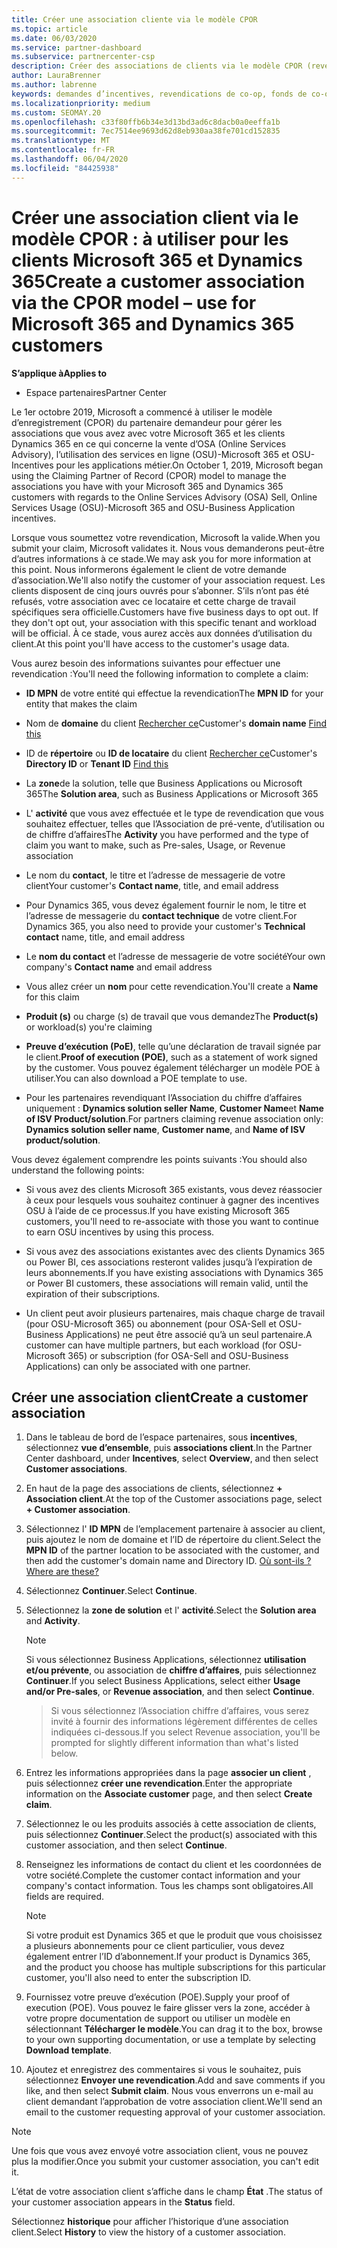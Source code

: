 ```yaml
---
title: Créer une association cliente via le modèle CPOR
ms.topic: article
ms.date: 06/03/2020
ms.service: partner-dashboard
ms.subservice: partnercenter-csp
description: Créer des associations de clients via le modèle CPOR (revendication du partenaire de l’enregistrement). Permet de gérer les ventes, l’utilisation & les Incentives pour les clients Microsoft 365 et Dynamics 365.
author: LauraBrenner
ms.author: labrenne
keywords: demandes d’incentives, revendications de co-op, fonds de co-op, OSU, OSA, ISV, Association de revenus
ms.localizationpriority: medium
ms.custom: SEOMAY.20
ms.openlocfilehash: c33f80ffb6b34e3d13bd3ad6c8dacb0a0eeffa1b
ms.sourcegitcommit: 7ec7514ee9693d62d8eb930aa38fe701cd152835
ms.translationtype: MT
ms.contentlocale: fr-FR
ms.lasthandoff: 06/04/2020
ms.locfileid: "84425938"
---
```

# <a name="create-a-customer-association-via-the-cpor-model--use-for-microsoft-365-and-dynamics-365-customers"></a><span data-ttu-id="9e0c4-105">Créer une association client via le modèle CPOR : à utiliser pour les clients Microsoft 365 et Dynamics 365</span><span class="sxs-lookup"><span data-stu-id="9e0c4-105">Create a customer association via the CPOR model – use for Microsoft 365 and Dynamics 365 customers</span></span>

<span data-ttu-id="9e0c4-106">**S’applique à**</span><span class="sxs-lookup"><span data-stu-id="9e0c4-106">**Applies to**</span></span>

- <span data-ttu-id="9e0c4-107">Espace partenaires</span><span class="sxs-lookup"><span data-stu-id="9e0c4-107">Partner Center</span></span>

<span data-ttu-id="9e0c4-108">Le 1er octobre 2019, Microsoft a commencé à utiliser le modèle d’enregistrement (CPOR) du partenaire demandeur pour gérer les associations que vous avez avec votre Microsoft 365 et les clients Dynamics 365 en ce qui concerne la vente d’OSA (Online Services Advisory), l’utilisation des services en ligne (OSU)-Microsoft 365 et OSU-Incentives pour les applications métier.</span><span class="sxs-lookup"><span data-stu-id="9e0c4-108">On October 1, 2019, Microsoft began using the Claiming Partner of Record (CPOR) model to manage the associations you have with your Microsoft 365 and Dynamics 365 customers with regards to the Online Services Advisory (OSA) Sell, Online Services Usage (OSU)-Microsoft 365 and OSU-Business Application incentives.</span></span>

<span data-ttu-id="9e0c4-109">Lorsque vous soumettez votre revendication, Microsoft la valide.</span><span class="sxs-lookup"><span data-stu-id="9e0c4-109">When you submit your claim, Microsoft validates it.</span></span> <span data-ttu-id="9e0c4-110">Nous vous demanderons peut-être d’autres informations à ce stade.</span><span class="sxs-lookup"><span data-stu-id="9e0c4-110">We may ask you for more information at this point.</span></span> <span data-ttu-id="9e0c4-111">Nous informerons également le client de votre demande d’association.</span><span class="sxs-lookup"><span data-stu-id="9e0c4-111">We'll also notify the customer of your association request.</span></span> <span data-ttu-id="9e0c4-112">Les clients disposent de cinq jours ouvrés pour s’abonner. S’ils n’ont pas été refusés, votre association avec ce locataire et cette charge de travail spécifiques sera officielle.</span><span class="sxs-lookup"><span data-stu-id="9e0c4-112">Customers have five business days to opt out. If they don't opt out, your association with this specific tenant and workload will be official.</span></span> <span data-ttu-id="9e0c4-113">À ce stade, vous aurez accès aux données d’utilisation du client.</span><span class="sxs-lookup"><span data-stu-id="9e0c4-113">At this point you'll have access to the customer's usage data.</span></span> 

<span data-ttu-id="9e0c4-114">Vous aurez besoin des informations suivantes pour effectuer une revendication :</span><span class="sxs-lookup"><span data-stu-id="9e0c4-114">You'll need the following information to complete a claim:</span></span>

- <span data-ttu-id="9e0c4-115">**ID MPN** de votre entité qui effectue la revendication</span><span class="sxs-lookup"><span data-stu-id="9e0c4-115">The **MPN ID** for your entity that makes the claim</span></span>

- <span data-ttu-id="9e0c4-116">Nom de **domaine** du client [Rechercher ce](https://docs.microsoft.com/partner-center/find-customer-domain-name)</span><span class="sxs-lookup"><span data-stu-id="9e0c4-116">Customer's **domain name** [Find this](https://docs.microsoft.com/partner-center/find-customer-domain-name)</span></span>

- <span data-ttu-id="9e0c4-117">ID de **répertoire** ou **ID de locataire** du client [Rechercher ce](https://docs.microsoft.com/partner-center/find-customer-domain-name)</span><span class="sxs-lookup"><span data-stu-id="9e0c4-117">Customer's **Directory ID** or **Tenant ID** [Find this](https://docs.microsoft.com/partner-center/find-customer-domain-name)</span></span>

- <span data-ttu-id="9e0c4-118">La **zone**de la solution, telle que Business Applications ou Microsoft 365</span><span class="sxs-lookup"><span data-stu-id="9e0c4-118">The **Solution area**, such as Business Applications or Microsoft 365</span></span>

- <span data-ttu-id="9e0c4-119">L' **activité** que vous avez effectuée et le type de revendication que vous souhaitez effectuer, telles que l’Association de pré-vente, d’utilisation ou de chiffre d’affaires</span><span class="sxs-lookup"><span data-stu-id="9e0c4-119">The **Activity** you have performed and the type of claim you want to make, such as Pre-sales, Usage, or Revenue association</span></span>

- <span data-ttu-id="9e0c4-120">Le nom du **contact**, le titre et l’adresse de messagerie de votre client</span><span class="sxs-lookup"><span data-stu-id="9e0c4-120">Your customer's **Contact name**, title, and email address</span></span>

- <span data-ttu-id="9e0c4-121">Pour Dynamics 365, vous devez également fournir le nom, le titre et l’adresse de messagerie du **contact technique** de votre client.</span><span class="sxs-lookup"><span data-stu-id="9e0c4-121">For Dynamics 365, you also need to provide your customer's **Technical contact** name, title, and email address</span></span>

- <span data-ttu-id="9e0c4-122">Le **nom du contact** et l’adresse de messagerie de votre société</span><span class="sxs-lookup"><span data-stu-id="9e0c4-122">Your own company's **Contact name** and email address</span></span>

- <span data-ttu-id="9e0c4-123">Vous allez créer un **nom** pour cette revendication.</span><span class="sxs-lookup"><span data-stu-id="9e0c4-123">You'll create a **Name** for this claim</span></span>

- <span data-ttu-id="9e0c4-124">**Produit (s)** ou charge (s) de travail que vous demandez</span><span class="sxs-lookup"><span data-stu-id="9e0c4-124">The **Product(s)** or workload(s) you're claiming</span></span>

- <span data-ttu-id="9e0c4-125">**Preuve d’exécution (PoE)**, telle qu’une déclaration de travail signée par le client.</span><span class="sxs-lookup"><span data-stu-id="9e0c4-125">**Proof of execution (POE)**, such as a statement of work signed by the customer.</span></span> <span data-ttu-id="9e0c4-126">Vous pouvez également télécharger un modèle POE à utiliser.</span><span class="sxs-lookup"><span data-stu-id="9e0c4-126">You can also download a POE template to use.</span></span>

- <span data-ttu-id="9e0c4-127">Pour les partenaires revendiquant l’Association du chiffre d’affaires uniquement : **Dynamics solution seller Name**, **Customer Name**et **Name of ISV Product/solution**.</span><span class="sxs-lookup"><span data-stu-id="9e0c4-127">For partners claiming revenue association only: **Dynamics solution seller name**, **Customer name**, and **Name of ISV product/solution**.</span></span> 

<span data-ttu-id="9e0c4-128">Vous devez également comprendre les points suivants :</span><span class="sxs-lookup"><span data-stu-id="9e0c4-128">You should also understand the following points:</span></span>

- <span data-ttu-id="9e0c4-129">Si vous avez des clients Microsoft 365 existants, vous devez réassocier à ceux pour lesquels vous souhaitez continuer à gagner des incentives OSU à l’aide de ce processus.</span><span class="sxs-lookup"><span data-stu-id="9e0c4-129">If you have existing Microsoft 365 customers, you'll need to re-associate with those you want to continue to earn OSU incentives by using this process.</span></span>

- <span data-ttu-id="9e0c4-130">Si vous avez des associations existantes avec des clients Dynamics 365 ou Power BI, ces associations resteront valides jusqu’à l’expiration de leurs abonnements.</span><span class="sxs-lookup"><span data-stu-id="9e0c4-130">If you have existing associations with Dynamics 365 or Power BI customers, these associations will remain valid, until the expiration of their subscriptions.</span></span>

- <span data-ttu-id="9e0c4-131">Un client peut avoir plusieurs partenaires, mais chaque charge de travail (pour OSU-Microsoft 365) ou abonnement (pour OSA-Sell et OSU-Business Applications) ne peut être associé qu’à un seul partenaire.</span><span class="sxs-lookup"><span data-stu-id="9e0c4-131">A customer can have multiple partners, but each workload (for OSU-Microsoft 365) or subscription (for OSA-Sell and OSU-Business Applications) can only be associated with one partner.</span></span>

## <a name="create-a-customer-association"></a><span data-ttu-id="9e0c4-132">Créer une association client</span><span class="sxs-lookup"><span data-stu-id="9e0c4-132">Create a customer association</span></span>

1. <span data-ttu-id="9e0c4-133">Dans le tableau de bord de l’espace partenaires, sous **incentives**, sélectionnez **vue d’ensemble**, puis **associations client**.</span><span class="sxs-lookup"><span data-stu-id="9e0c4-133">In the Partner Center dashboard, under **Incentives**, select **Overview**, and then select **Customer associations**.</span></span> 

2. <span data-ttu-id="9e0c4-134">En haut de la page des associations de clients, sélectionnez **+ Association client**.</span><span class="sxs-lookup"><span data-stu-id="9e0c4-134">At the top of the Customer associations page, select **+ Customer association**.</span></span>

3. <span data-ttu-id="9e0c4-135">Sélectionnez l' **ID MPN** de l’emplacement partenaire à associer au client, puis ajoutez le nom de domaine et l’ID de répertoire du client.</span><span class="sxs-lookup"><span data-stu-id="9e0c4-135">Select the **MPN ID** of the partner location to be associated with the customer, and then add the customer's domain name and Directory ID.</span></span> [<span data-ttu-id="9e0c4-136">Où sont-ils ?</span><span class="sxs-lookup"><span data-stu-id="9e0c4-136">Where are these?</span></span>](https://docs.microsoft.com/partner-center/find-customer-domain-name)

4. <span data-ttu-id="9e0c4-137">Sélectionnez **Continuer**.</span><span class="sxs-lookup"><span data-stu-id="9e0c4-137">Select **Continue**.</span></span>

5. <span data-ttu-id="9e0c4-138">Sélectionnez la **zone de solution** et l' **activité**.</span><span class="sxs-lookup"><span data-stu-id="9e0c4-138">Select the **Solution area** and **Activity**.</span></span> 

   >[!Note]
   >
   ><span data-ttu-id="9e0c4-139">Si vous sélectionnez Business Applications, sélectionnez **utilisation et/ou prévente**, ou association de **chiffre d’affaires**, puis sélectionnez **Continuer**.</span><span class="sxs-lookup"><span data-stu-id="9e0c4-139">If you select Business Applications, select either **Usage and/or Pre-sales**, or **Revenue association**, and then select **Continue**.</span></span> 

   ><span data-ttu-id="9e0c4-140">Si vous sélectionnez l’Association chiffre d’affaires, vous serez invité à fournir des informations légèrement différentes de celles indiquées ci-dessous.</span><span class="sxs-lookup"><span data-stu-id="9e0c4-140">If you select Revenue association, you'll be prompted for slightly different information than what's listed below.</span></span>

6. <span data-ttu-id="9e0c4-141">Entrez les informations appropriées dans la page **associer un client** , puis sélectionnez **créer une revendication**.</span><span class="sxs-lookup"><span data-stu-id="9e0c4-141">Enter the appropriate information on the **Associate customer** page, and then select **Create claim**.</span></span>

7. <span data-ttu-id="9e0c4-142">Sélectionnez le ou les produits associés à cette association de clients, puis sélectionnez **Continuer**.</span><span class="sxs-lookup"><span data-stu-id="9e0c4-142">Select the product(s) associated with this customer association, and then select **Continue**.</span></span>

8. <span data-ttu-id="9e0c4-143">Renseignez les informations de contact du client et les coordonnées de votre société.</span><span class="sxs-lookup"><span data-stu-id="9e0c4-143">Complete the customer contact information and your company's contact information.</span></span> <span data-ttu-id="9e0c4-144">Tous les champs sont obligatoires.</span><span class="sxs-lookup"><span data-stu-id="9e0c4-144">All fields are required.</span></span> 

   >[!NOTE]
   ><span data-ttu-id="9e0c4-145">Si votre produit est Dynamics 365 et que le produit que vous choisissez a plusieurs abonnements pour ce client particulier, vous devez également entrer l’ID d’abonnement.</span><span class="sxs-lookup"><span data-stu-id="9e0c4-145">If your product is Dynamics 365, and the product you choose has multiple subscriptions for this particular customer, you'll also need to enter the subscription ID.</span></span>

9. <span data-ttu-id="9e0c4-146">Fournissez votre preuve d’exécution (POE).</span><span class="sxs-lookup"><span data-stu-id="9e0c4-146">Supply your proof of execution (POE).</span></span> <span data-ttu-id="9e0c4-147">Vous pouvez le faire glisser vers la zone, accéder à votre propre documentation de support ou utiliser un modèle en sélectionnant **Télécharger le modèle**.</span><span class="sxs-lookup"><span data-stu-id="9e0c4-147">You can drag it to the box, browse to your own supporting documentation, or use a template by selecting **Download template**.</span></span> 

10. <span data-ttu-id="9e0c4-148">Ajoutez et enregistrez des commentaires si vous le souhaitez, puis sélectionnez **Envoyer une revendication**.</span><span class="sxs-lookup"><span data-stu-id="9e0c4-148">Add and save comments if you like, and then select **Submit claim**.</span></span> <span data-ttu-id="9e0c4-149">Nous vous enverrons un e-mail au client demandant l’approbation de votre association client.</span><span class="sxs-lookup"><span data-stu-id="9e0c4-149">We'll send an email to the customer requesting approval of your customer association.</span></span>

   >[!NOTE]
   ><span data-ttu-id="9e0c4-150">Une fois que vous avez envoyé votre association client, vous ne pouvez plus la modifier.</span><span class="sxs-lookup"><span data-stu-id="9e0c4-150">Once you submit your customer association, you can't edit it.</span></span>

<span data-ttu-id="9e0c4-151">L’état de votre association client s’affiche dans le champ **État** .</span><span class="sxs-lookup"><span data-stu-id="9e0c4-151">The status of your customer association appears in the **Status** field.</span></span>

<span data-ttu-id="9e0c4-152">Sélectionnez **historique** pour afficher l’historique d’une association client.</span><span class="sxs-lookup"><span data-stu-id="9e0c4-152">Select **History** to view the history of a customer association.</span></span>
